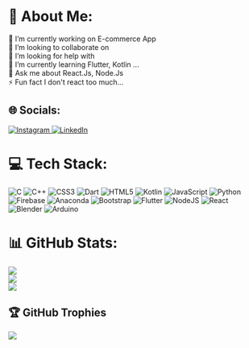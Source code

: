 
# 💫 About Me:
🔭 I’m currently working on E-commerce App<br>👯 I’m looking to collaborate on<br>🤝 I’m looking for help with<br>🌱 I’m currently learning Flutter, Kotlin ...<br>💬 Ask me about React.Js, Node.Js <br>⚡ Fun fact I don't react too much...

## 🌐 Socials:
[![Instagram](https://img.shields.io/badge/Instagram-%23E4405F.svg?logo=Instagram&logoColor=white)
](https://instagram.com/https://instagram.com/i.am.amritpal?igshid=YmMyMTA2M2Y=) [
![LinkedIn](https://img.shields.io/badge/LinkedIn-%230077B5.svg?logo=linkedin&logoColor=white)](https://linkedin.com/in/https://www.linkedin.com/in/amritpal17) 

# 💻 Tech Stack:
![C](https://img.shields.io/badge/c-%2300599C.svg?style=for-the-badge&logo=c&logoColor=white)
![C++](https://img.shields.io/badge/c++-%2300599C.svg?style=for-the-badge&logo=c%2B%2B&logoColor=white)
![CSS3](https://img.shields.io/badge/css3-%231572B6.svg?style=for-the-badge&logo=css3&logoColor=white)
![Dart](https://img.shields.io/badge/dart-%230175C2.svg?style=for-the-badge&logo=dart&logoColor=white)
![HTML5](https://img.shields.io/badge/html5-%23E34F26.svg?style=for-the-badge&logo=html5&logoColor=white)
 ![Kotlin](https://img.shields.io/badge/kotlin-%230095D5.svg?style=for-the-badge&logo=kotlin&logoColor=white)
 ![JavaScript](https://img.shields.io/badge/javascript-%23323330.svg?style=for-the-badge&logo=javascript&logoColor=%23F7DF1E)
 ![Python](https://img.shields.io/badge/python-3670A0?style=for-the-badge&logo=python&logoColor=ffdd54)
 ![Firebase](https://img.shields.io/badge/firebase-%23039BE5.svg?style=for-the-badge&logo=firebase)
 ![Anaconda](https://img.shields.io/badge/Anaconda-%2344A833.svg?style=for-the-badge&logo=anaconda&logoColor=white)
 ![Bootstrap](https://img.shields.io/badge/bootstrap-%23563D7C.svg?style=for-the-badge&logo=bootstrap&logoColor=white)
 ![Flutter](https://img.shields.io/badge/Flutter-%2302569B.svg?style=for-the-badge&logo=Flutter&logoColor=white)
 ![NodeJS](https://img.shields.io/badge/node.js-6DA55F?style=for-the-badge&logo=node.js&logoColor=white)
 ![React](https://img.shields.io/badge/react-%2320232a.svg?style=for-the-badge&logo=react&logoColor=%2361DAFB)
 ![Blender](https://img.shields.io/badge/blender-%23F5792A.svg?style=for-the-badge&logo=blender&logoColor=white)
 ![Arduino](https://img.shields.io/badge/-Arduino-00979D?style=for-the-badge&logo=Arduino&logoColor=white)

# 📊 GitHub Stats:
![](https://github-readme-stats.vercel.app/api?username=i-amrit&theme=blue-green&hide_border=false&include_all_commits=true&count_private=false)
<br/>
![](https://github-readme-streak-stats.herokuapp.com/?user=i-amrit&theme=blue-green&hide_border=false)
<br/>
![](https://github-readme-stats.vercel.app/api/top-langs/?username=i-amrit&theme=blue-green&hide_border=false&include_all_commits=true&count_private=false&layout=compact)


## 🏆 GitHub Trophies
![](https://github-profile-trophy.vercel.app/?username=i-amrit&theme=radical&no-frame=false&no-bg=true&margin-w=4)
